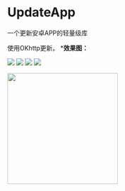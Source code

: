 # UpdateApp
一个更新安卓APP的轻量级库

使用OKhttp更新。
***效果图：**

![](https://github.com/lexluthors/UpdateApp/blob/master/app/pic/1.png)
![](https://github.com/lexluthors/UpdateApp/blob/master/app/pic/2.png)
![](https://github.com/lexluthors/UpdateApp/blob/master/app/pic/3.png)
![](https://github.com/lexluthors/UpdateApp/blob/master/app/pic/4.png)

<img src="https://raw.githubusercontent.com/afollestad/material-dialogs/master/art/input.png" width="250px" />

